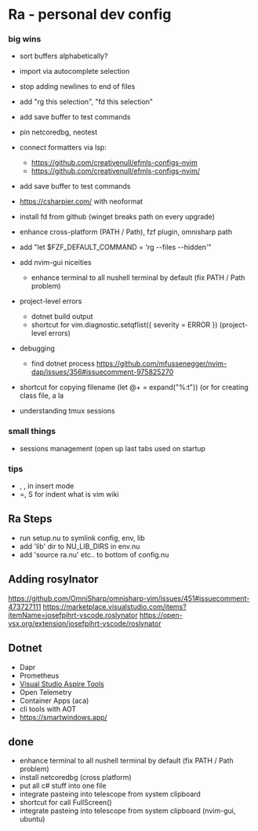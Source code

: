 # Ra - personal dev config

### big wins
- sort buffers alphabetically?
- import via autocomplete selection
- stop adding newlines to end of files
- add "rg this selection", "fd this selection"
- add save buffer to test commands
- pin netcoredbg, neotest
- connect formatters via lsp: 
    - https://github.com/creativenull/efmls-configs-nvim
    - https://github.com/creativenull/efmls-configs-nvim/
- add save buffer to test commands
- https://csharpier.com/ with neoformat
- install fd from github (winget breaks path on every upgrade)
- enhance cross-platform (PATH / Path), fzf plugin, omnisharp path
- add "let $FZF_DEFAULT_COMMAND = 'rg --files --hidden'"
- add nvim-gui niceities
    - enhance terminal to all nushell terminal by default (fix PATH / Path problem)

- project-level errors
    - dotnet build output
    - shortcut for vim.diagnostic.setqflist({ severity = ERROR }) (project-level errors)

- debugging
    - find dotnet process https://github.com/mfussenegger/nvim-dap/issues/356#issuecomment-975825270

- shortcut for copying filename (let @+ = expand("%:t")) (or for creating class file, a la
- understanding tmux sessions

### small things
- sessions management (open up last tabs used on startup

### tips
- <C-o>, <c-w>, <c-h> in insert mode
- =, S for indent
what is vim wiki

## Ra Steps
- run setup.nu to symlink config, env, lib
- add 'lib' dir to NU_LIB_DIRS in env.nu
- add 'source ra.nu' etc.. to bottom of config.nu

## Adding rosylnator
https://github.com/OmniSharp/omnisharp-vim/issues/451#issuecomment-473727111
https://marketplace.visualstudio.com/items?itemName=josefpihrt-vscode.roslynator
https://open-vsx.org/extension/josefpihrt-vscode/roslynator

## Dotnet 

- Dapr
- Prometheus
- [Visual Studio Aspire Tools](https://learn.microsoft.com/en-us/dotnet/aspire/setup-tooling?tabs=visual-studio#visual-studio-tooling)
- Open Telemetry
- Container Apps (aca)
- cli tools with AOT
- https://smartwindows.app/



## done
- enhance terminal to all nushell terminal by default (fix PATH / Path problem)
- install netcoredbg (cross platform)
- put all c# stuff into one file
- integrate pasteing into telescope from system clipboard
- shortcut for call FullScreen()
- integrate pasteing into telescope from system clipboard (nvim-gui, ubuntu)
